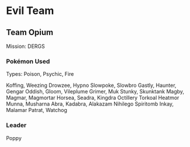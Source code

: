 # Evil Team

## Team Opium

Mission: DERGS

### Pokémon Used
Types: Poison, Psychic, Fire

Koffing, Weezing
Drowzee, Hypno
Slowpoke, Slowbro
Gastly, Haunter, Gengar
Oddish, Gloom, Vileplume
Grimer, Muk
Stunky, Skunktank
Magby, Magmar, Magmortar
Horsea, Seadra, Kingdra
Octillery
Torkoal
Heatmor
Munna, Musharna
Abra, Kadabra, Alakazam
Nihilego
Spiritomb
Inkay, Malamar
Patrat, Watchog

### Leader
Poppy